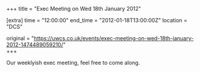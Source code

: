 +++
title = "Exec Meeting on Wed 18th January 2012"

[extra]
time = "12:00:00"
end_time = "2012-01-18T13:00:00Z"
location = "DCS"

original = "https://uwcs.co.uk/events/exec-meeting-on-wed-18th-january-2012-1474489059210/"    
+++

Our weeklyish exec meeting, feel free to come along.

